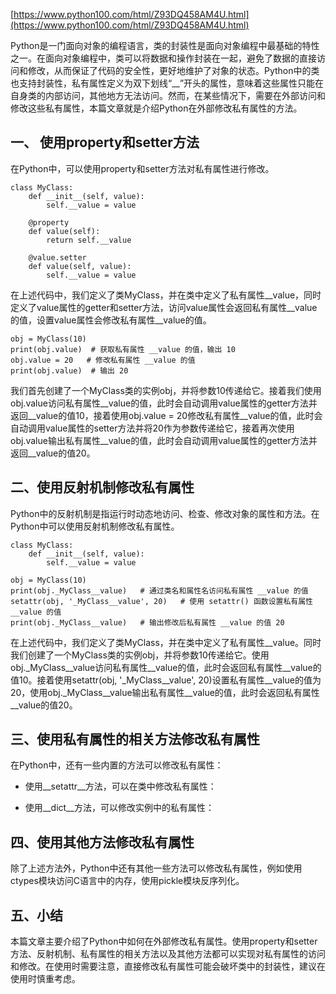 [https://www.python100.com/html/Z93DQ458AM4U.html](https://www.python100.com/html/Z93DQ458AM4U.html)

Python是一门面向对象的编程语言，类的封装性是面向对象编程中最基础的特性之一。在面向对象编程中，类可以将数据和操作封装在一起，避免了数据的直接访问和修改，从而保证了代码的安全性，更好地维护了对象的状态。Python中的类也支持封装性，私有属性定义为双下划线“__”开头的属性，意味着这些属性只能在自身类的内部访问，其他地方无法访问。然而，在某些情况下，需要在外部访问和修改这些私有属性，本篇文章就是介绍Python在外部修改私有属性的方法。

## 一、 使用property和setter方法

在Python中，可以使用property和setter方法对私有属性进行修改。

```
class MyClass:
    def __init__(self, value):
        self.__value = value

    @property
    def value(self):
        return self.__value

    @value.setter
    def value(self, value):
        self.__value = value

```

在上述代码中，我们定义了类MyClass，并在类中定义了私有属性__value，同时定义了value属性的getter和setter方法，访问value属性会返回私有属性__value的值，设置value属性会修改私有属性__value的值。

```
obj = MyClass(10)
print(obj.value)  # 获取私有属性 __value 的值，输出 10
obj.value = 20   # 修改私有属性 __value 的值
print(obj.value)  # 输出 20

```

我们首先创建了一个MyClass类的实例obj，并将参数10传递给它。接着我们使用obj.value访问私有属性__value的值，此时会自动调用value属性的getter方法并返回__value的值10，接着使用obj.value = 20修改私有属性__value的值，此时会自动调用value属性的setter方法并将20作为参数传递给它，接着再次使用obj.value输出私有属性__value的值，此时会自动调用value属性的getter方法并返回__value的值20。

## 二、使用反射机制修改私有属性

Python中的反射机制是指运行时动态地访问、检查、修改对象的属性和方法。在Python中可以使用反射机制修改私有属性。

```
class MyClass:
    def __init__(self, value):
        self.__value = value

obj = MyClass(10)
print(obj._MyClass__value)   # 通过类名和属性名访问私有属性 __value 的值
setattr(obj, '_MyClass__value', 20)   # 使用 setattr() 函数设置私有属性 __value 的值
print(obj._MyClass__value)   # 输出修改后私有属性 __value 的值 20

```

在上述代码中，我们定义了类MyClass，并在类中定义了私有属性__value。同时我们创建了一个MyClass类的实例obj，并将参数10传递给它。使用obj._MyClass__value访问私有属性__value的值，此时会返回私有属性__value的值10。接着使用setattr(obj, '_MyClass__value', 20)设置私有属性__value的值为20，使用obj._MyClass__value输出私有属性__value的值，此时会返回私有属性__value的值20。

## 三、使用私有属性的相关方法修改私有属性

在Python中，还有一些内置的方法可以修改私有属性：

- 使用__setattr__方法，可以在类中修改私有属性：

- 使用__dict__方法，可以修改实例中的私有属性：

## 四、使用其他方法修改私有属性

除了上述方法外，Python中还有其他一些方法可以修改私有属性，例如使用ctypes模块访问C语言中的内存，使用pickle模块反序列化。

## 五、小结

本篇文章主要介绍了Python中如何在外部修改私有属性。使用property和setter方法、反射机制、私有属性的相关方法以及其他方法都可以实现对私有属性的访问和修改。在使用时需要注意，直接修改私有属性可能会破坏类中的封装性，建议在使用时慎重考虑。